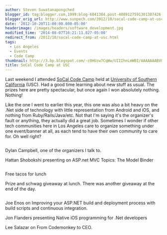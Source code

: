 ```yaml
---
author: Steven Suwatanapongched
blogger_id: tag:blogger.com,1999:blog-6841384.post-4089127591301387426
blogger_orig_url: http://www.sunpech.com/2012/10/socal-code-camp-at-usc.html
date: '2012-10-20T11:00:00.000-05:00'
headerimage: /images/headers/software_development.jpg
modified_time: '2014-08-07T16:21:11.827-05:00'
redirect_from: /2012/10/socal-code-camp-at-usc.html
tags:
  - Los Angeles
  - Events
  - Code Camp
thumbnail: http://3.bp.blogspot.com/-c0HUzw7CqWw/UIIIhnLmWBI/AAAAAAABVOc/J2Fu10yEWNc/s600/2012-10-14+at+09-35-38.jpg
title: SoCal Code Camp at USC
---
```



Last weekend I attended <a href="http://www.socalcodecamp.com/">SoCal Code Camp</a> held at <a href="http://www.usc.edu/">University of Southern California</a> (USC). Had a good time learning about new stuff as usual. The prizes here are pretty spectacular, but once again I won absolutely nothing. Nothing!

Like the one I went to earlier this year, this one was also a bit heavy on the .Net side of technology with little representation from Android and iOS, and nothing from Ruby/Rails/Java/etc. Not that I'm saying it's the organizer's fault or anything, they actually did a great job. Sometimes I wonder if other tech communities here in Los Angeles care to organize something under one event/banner at all, as each tend to have their own community to care for. Oh well right?

<img   border="0" src="http://3.bp.blogspot.com/-c0HUzw7CqWw/UIIIhnLmWBI/AAAAAAABVOc/J2Fu10yEWNc/s400/2012-10-14+at+09-35-38.jpg" alt="" />

Dylan Campbell, one of the organizers I talk to.
<img   border="0" src="http://3.bp.blogspot.com/-y8JGemV56MQ/UIIIjFJCuZI/AAAAAAABVOk/-tadCujYqPc/s400/2012-10-14+at+09-43-40.jpg" alt=""  />

Hattan Shobokshi presenting on ASP.net MVC Topics: The Model Binder
<img   border="0" src="http://3.bp.blogspot.com/-hMbafc6Of9U/UIIIkB7-h0I/AAAAAAABVOs/EM2Vf_jXRFY/s400/2012-10-14+at+10-30-36.jpg" alt="" />

<img   border="0" src="http://1.bp.blogspot.com/-rFxCQ8WFDZ8/UIIInS1INnI/AAAAAAABVPE/awijjudLlek/s400/2012-10-14+at+10-31-29.jpg" alt="" />

Free tacos for lunch
<img   border="0" src="http://3.bp.blogspot.com/-ODJPCYLHnQc/UIIIoko7IXI/AAAAAAABVPM/MWATL0uyF2o/s400/2012-10-14+at+11-18-10.jpg" alt="" />

Prize and schwag giveaway at lunch. There was another giveaway at the end of the day.
<img   border="0" src="http://4.bp.blogspot.com/-6WU12Kn21X8/UIIIp6nvLBI/AAAAAAABVPU/kxHw7td0nlg/s400/2012-10-14+at+11-44-01.jpg" alt="" />

<img   border="0" src="http://1.bp.blogspot.com/-mBMElt0GyBM/UIIIrFZ4OYI/AAAAAAABVPc/VzJwcR6UVNI/s400/2012-10-14+at+11-44-49.jpg" alt=""  />

Joe Enos on Improving your ASP.NET build and deployment process with build scripts and continuous integration.
<img   border="0" src="http://2.bp.blogspot.com/-bONYS-gSyss/UIIIsEhFueI/AAAAAAABVPk/be4OXF21Czk/s400/2012-10-14+at+12-27-14.jpg" alt="" />

Jon Flanders presenting Native iOS programming for .Net developers
<img   border="0" src="http://1.bp.blogspot.com/-U5W-VkKztlc/UIIItA76-TI/AAAAAAABVPs/L9owOho_mc4/s400/2012-10-14+at+13-42-47.jpg" alt=""  />

Lee Salazar on From Codemonkey to CEO.
<img   border="0" src="http://3.bp.blogspot.com/-GYkfN6Jibvk/UIIIvnRrF8I/AAAAAAABVQE/QtZ8guEYNpo/s400/2012-10-14+at+14-56-39.jpg" alt="" />